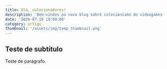 ```yaml
---
title: Olá, colecionadores!
description: 'Bem-vindos ao novo blog sobre colecionismo de videogames'
date: '2020-07-19 19:00:00'
category: artigo
thumbnail: '/assets/img/temp_thumbnail.png'
---
```

## Teste de subtítulo

Teste de parágrafo.